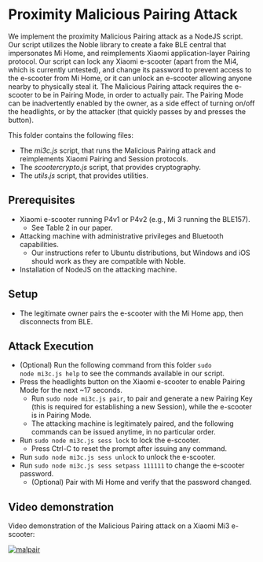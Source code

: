 # Proximity Malicious Pairing Attack

We implement the proximity Malicious Pairing attack as a NodeJS script. Our script utilizes the Noble library to create a fake BLE central that impersonates Mi Home, and reimplements Xiaomi application-layer Pairing protocol. Our script can lock any Xiaomi e-scooter (apart from the Mi4, which is currently untested), and change its password to prevent access to the e-scooter from Mi Home, or it can unlock an e-scooter allowing anyone nearby to physically steal it. The Malicious Pairing attack requires the e-scooter to be in Pairing Mode, in order to actually pair. The Pairing Mode can be inadvertently enabled by the owner, as a side effect of turning on/off the headlights, or by the attacker (that quickly passes by and presses the button).

This folder contains the following files:
* The *mi3c.js* script, that runs the Malicious Pairing attack and reimplements Xiaomi Pairing and Session protocols.
* The *scootercrypto.js* script, that provides cryptography.
* The *utils.js* script, that provides utilities.

## Prerequisites
* Xiaomi e-scooter running P4v1 or P4v2 (e.g., Mi 3 running the BLE157).
	- See Table 2 in our paper.
* Attacking machine with administrative privileges and Bluetooth capabilities.
	- Our instructions refer to Ubuntu distributions, but Windows and iOS should work as they are compatible with Noble.
* Installation of NodeJS on the attacking machine.

## Setup
* The legitimate owner pairs the e-scooter with the Mi Home app, then disconnects from BLE.

## Attack Execution
* (Optional) Run the following command from this folder <code>sudo node mi3c.js help</code> to see the commands available in our script.
* Press the headlights button on the Xiaomi e-scooter to enable Pairing Mode for the next ~17 seconds.
	- Run <code>sudo node mi3c.js pair</code>, to pair and generate a new Pairing Key (this is required for establishing a new Session), while the e-scooter is in Pairing Mode.
	- The attacking machine is legitimately paired, and the following commands can be issued anytime, in no particular order.
* Run <code>sudo node mi3c.js sess lock</code> to lock the e-scooter.
	- Press Ctrl-C to reset the prompt after issuing any command.
* Run <code>sudo node mi3c.js sess unlock</code> to unlock the e-scooter.
* Run <code>sudo node mi3c.js sess setpass 111111</code> to change the e-scooter password.
	- (Optional) Pair with Mi Home and verify that the password changed.

## Video demonstration

Video demonstration of the Malicious Pairing attack on a Xiaomi Mi3 e-scooter:

[![malpair](http://img.youtube.com/vi/aQbrjr5YyKk/0.jpg)](https://www.youtube.com/watch?v=aQbrjr5YyKk)
